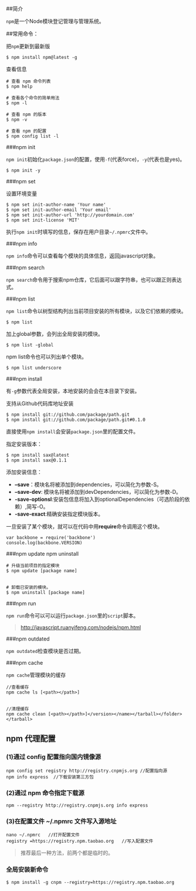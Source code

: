 ##简介

`npm`是一个Node模块登记管理与管理系统。

##常用命令：

把`npm`更新到最新版

    $ npm install npm@latest -g

查看信息

```
# 查看 npm 命令列表
$ npm help

# 查看各个命令的简单用法
$ npm -l

# 查看 npm 的版本
$ npm -v

# 查看 npm 的配置
$ npm config list -l
```

###npm init

`npm init`初始化`package.json`的配置，使用`-f`(代表force)，`-y`(代表也是yes)。

    $ npm init -y

###npm set

设置环境变量

```
$ npm set init-author-name 'Your name'
$ npm set init-author-email 'Your email'
$ npm set init-author-url 'http://yourdomain.com'
$ npm set init-license 'MIT'
```

执行`npm init`时填写的信息，保存在用户目录`~/.npmrc`文件中。

###npm info

`npm info`命令可以查看每个模块的具体信息，返回javascript对象。

###npm search

`npm search`命令用于搜索npm仓库，它后面可以跟字符串，也可以跟正则表达式。

###npm list

`npm list`命令以树型结构列出当前项目安装的所有模块，以及它们依赖的模块。

    $ npm list

加上global参数，会列出全局安装的模块。

    $ npm list -global

npm list命令也可以列出单个模块。

    $ npm list underscore

###npm install

有`-g`参数代表全局安装，本地安装的会会在本目录下安装。

支持从Github代码库地址安装

    $ npm install git://github.com/package/path.git
    $ npm install git://github.com/package/path.git#0.1.0

直接使用`npm install`会安装`package.json`里的配置文件。

指定安装版本：

```
$ npm install sax@latest
$ npm install sax@0.1.1
```

添加安装信息：

 - **–save**：模块名将被添加到dependencies，可以简化为参数-S。
 - **–save-dev**: 模块名将被添加到devDependencies，可以简化为参数-D。
 - **-save-optionsl**:安装包信息将加入到optionalDependencies（可选阶段的依赖）,简写-O。
 - **-save-exact**:精确安装指定模块版本。


一旦安装了某个模块，就可以在代码中用**require**命令调用这个模块。


    var backbone = require('backbone')
    console.log(backbone.VERSION)


###npm update npm uninstall

```
# 升级当前项目的指定模块
$ npm update [package name]


# 卸载已安装的模块。
$ npm uninstall [package name]
```

###npm run

`npm run`命令可以可以运行`package.json`里的`script`脚本。

>http://javascript.ruanyifeng.com/nodejs/npm.html


###npm outdated

`npm outdated`检查模块是否过期。

###npm cache

`npm cache`管理模块的缓存

    //查看缓存
    npm cache ls [<path></path>]


    //清理缓存
    npm cache clean [<path></path>]</version></name></tarball></folder></tarball>


## npm 代理配置

### (1)通过 config 配置指向国内镜像源

```
npm config set registry http://registry.cnpmjs.org //配置指向源
npm info express  //下载安装第三方包
```

### (2)通过 npm 命令指定下载源

```
npm --registry http://registry.cnpmjs.org info express
```

### (3)在配置文件 ~/.npmrc 文件写入源地址

```
nano ~/.npmrc   //打开配置文件
registry =https://registry.npm.taobao.org   //写入配置文件
```

>推荐最后一种方法，前两个都是临时的。

### 全局安装新命令

```
$ npm install -g cnpm --registry=https://registry.npm.taobao.org
```
